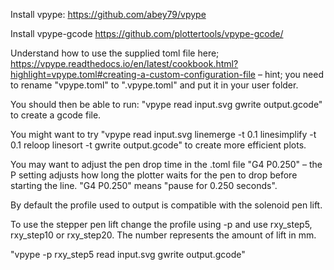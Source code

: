 Install vpype:
https://github.com/abey79/vpype

Install vpype-gcode
https://github.com/plottertools/vpype-gcode/

Understand how to use the supplied toml file here; https://vpype.readthedocs.io/en/latest/cookbook.html?highlight=vpype.toml#creating-a-custom-configuration-file – hint; you need to rename "vpype.toml" to ".vpype.toml" and put it in your user folder.

You should then be able to run: "vpype read input.svg gwrite output.gcode" to create a gcode file.

You might want to try "vpype read input.svg linemerge -t 0.1 linesimplify -t 0.1 reloop linesort -t gwrite output.gcode" to create more efficient plots.

You may want to adjust the pen drop time in the .toml file "G4 P0.250" – the P setting adjusts how long the plotter waits for the pen to drop before starting the line. "G4 P0.250" means "pause for 0.250 seconds".

By default the profile used to output is compatible with the solenoid pen lift.

To use the stepper pen lift change the profile using -p and use rxy_step5, rxy_step10 or rxy_step20. The number represents the amount of lift in mm.

"vpype -p rxy_step5 read input.svg gwrite output.gcode"
